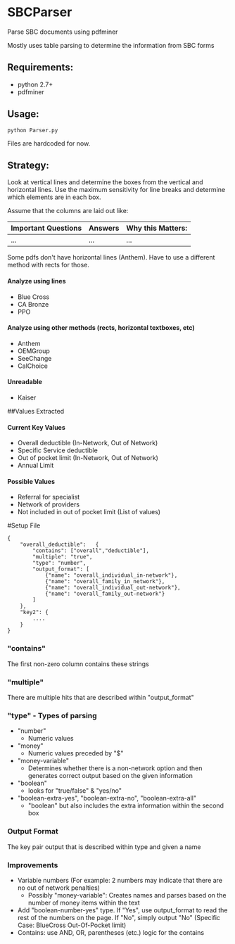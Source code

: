 # SBCParser

Parse SBC documents using pdfminer

Mostly uses table parsing to determine the information from SBC forms

## Requirements:
* python 2.7+
* pdfminer

## Usage:
````
python Parser.py
````
Files are hardcoded for now.

## Strategy:

Look at vertical lines and determine the boxes from the vertical and horizontal lines.
Use the maximum sensitivity for line breaks and determine which elements are in each box. 

Assume that the columns are laid out like:

| Important Questions | Answers | Why this Matters: |
| ------------------- | ------- | ------------------|
| ...                 | ...     | ...               |

Some pdfs don't have horizontal lines (Anthem). Have to use a different method with rects for those. 

#### Analyze using lines
* Blue Cross
* CA Bronze
* PPO

#### Analyze using other methods (rects, horizontal textboxes, etc)
* Anthem
* OEMGroup
* SeeChange
* CalChoice

#### Unreadable
* Kaiser

##Values Extracted

#### Current Key Values
* Overall deductible (In-Network, Out of Network)
* Specific Service deductible
* Out of pocket limit (In-Network, Out of Network)
* Annual Limit

#### Possible Values
* Referral for specialist
* Network of providers
* Not included in out of pocket limit (List of values)

#Setup File

```
{
	"overall_deductible":	{
		"contains": ["overall","deductible"],
		"multiple": "true",
		"type": "number", 
		"output_format": [
			{"name": "overall_individual_in-network"},
			{"name": "overall_family_in_network"},
			{"name": "overall_individual_out-network"},
			{"name": "overall_family_out-network"}
		]
	},
	"key2": {
		....
	}
}
```

### "contains"

The first non-zero column contains these strings 

### "multiple"

There are multiple hits that are described within "output_format"

### "type" - Types of parsing
* "number"
	- Numeric values
* "money"
	- Numeric values preceded by "$"
* "money-variable"
	- Determines whether there is a non-network option and then generates correct output based on the given information
* "boolean"
	- looks for "true/false" & "yes/no"
* "boolean-extra-yes", "boolean-extra-no", "boolean-extra-all"
	- "boolean" but also includes the extra information within the second box

### Output Format
The key pair output that is described within type and given a name

### Improvements
* Variable numbers (For example: 2 numbers may indicate that there are no out of network penalties)
	- Possibly "money-variable": Creates names and parses based on the number of money items within the text
* Add "boolean-number-yes" type. If "Yes", use output_format to read the rest of the numbers on the page. If "No", simply output "No" (Specific Case: BlueCross Out-Of-Pocket limit)
* Contains: use AND, OR, parentheses (etc.) logic for the contains

